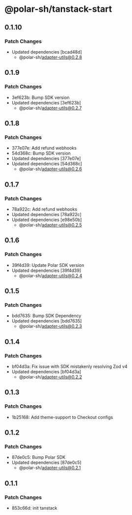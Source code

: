 # @polar-sh/tanstack-start

## 0.1.10

### Patch Changes

- Updated dependencies [bcad48d]
  - @polar-sh/adapter-utils@0.2.8

## 0.1.9

### Patch Changes

- 3ef623b: Bump SDK version
- Updated dependencies [3ef623b]
  - @polar-sh/adapter-utils@0.2.7

## 0.1.8

### Patch Changes

- 377e07e: Add refund webhooks
- 54d368c: Bump SDK version
- Updated dependencies [377e07e]
- Updated dependencies [54d368c]
  - @polar-sh/adapter-utils@0.2.6

## 0.1.7

### Patch Changes

- 78a922c: Add refund webhooks
- Updated dependencies [78a922c]
- Updated dependencies [e98e50b]
  - @polar-sh/adapter-utils@0.2.5

## 0.1.6

### Patch Changes

- 39f4d39: Update Polar SDK version
- Updated dependencies [39f4d39]
  - @polar-sh/adapter-utils@0.2.4

## 0.1.5

### Patch Changes

- bdd7635: Bump SDK Dependency
- Updated dependencies [bdd7635]
  - @polar-sh/adapter-utils@0.2.3

## 0.1.4

### Patch Changes

- bf04d3a: Fix issue with SDK mistakenly resolving Zod v4
- Updated dependencies [bf04d3a]
  - @polar-sh/adapter-utils@0.2.2

## 0.1.3

### Patch Changes

- 1b25168: Add theme-support to Checkout configs

## 0.1.2

### Patch Changes

- 87de0c5: Bump Polar SDK
- Updated dependencies [87de0c5]
  - @polar-sh/adapter-utils@0.2.1

## 0.1.1

### Patch Changes

- 853c66d: init tanstack
